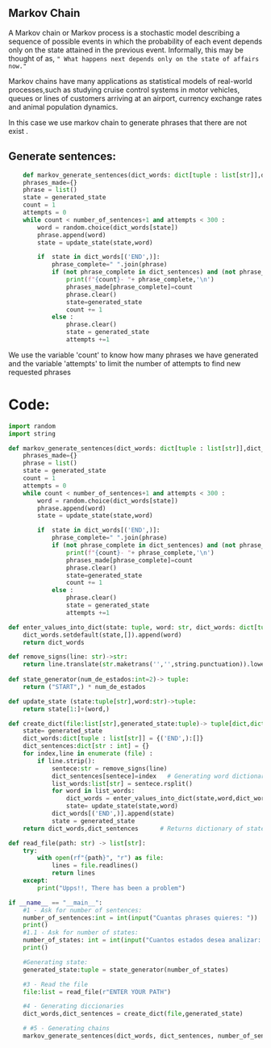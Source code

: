 ## Markov Chain
A Markov chain or Markov process is a stochastic model describing a sequence of possible events in which the probability of each event depends only on the state attained in the previous event.
Informally, this may be thought of as, ```" What happens next depends only on the state of affairs now."```

Markov chains have many applications as statistical models of real-world processes,such as studying cruise control systems in motor vehicles, queues or lines of customers arriving at an airport, currency exchange rates and animal population dynamics.

In this case we use markov chain to generate phrases that there are not exist .

## Generate sentences:
```Python
    def markov_generate_sentences(dict_words: dict[tuple : list[str]],dict_sentences: dict[str: int] ,number_of_sentences: int,generated_state:tuple)->None:
    phrases_made={}
    phrase = list()
    state = generated_state
    count = 1
    attempts = 0
    while count < number_of_sentences+1 and attempts < 300 :
        word = random.choice(dict_words[state])
        phrase.append(word)
        state = update_state(state,word)

        if  state in dict_words[('END',)]:
            phrase_complete=" ".join(phrase)
            if (not phrase_complete in dict_sentences) and (not phrase_complete in phrases_made):
                print(f"{count}- "+ phrase_complete,'\n')
                phrases_made[phrase_complete]=count
                phrase.clear()
                state=generated_state
                count += 1
            else : 
                phrase.clear()
                state = generated_state
                attempts +=1
```
We use the variable 'count' to know how many phrases we have generated and the variable 'attempts' to limit the number of attempts to find new requested phrases

# Code:
```python
import random
import string

def markov_generate_sentences(dict_words: dict[tuple : list[str]],dict_sentences: dict[str: int] ,number_of_sentences: int,generated_state:tuple)->None:
    phrases_made={}
    phrase = list()
    state = generated_state
    count = 1
    attempts = 0
    while count < number_of_sentences+1 and attempts < 300 :
        word = random.choice(dict_words[state])
        phrase.append(word)
        state = update_state(state,word)

        if  state in dict_words[('END',)]:
            phrase_complete=" ".join(phrase)
            if (not phrase_complete in dict_sentences) and (not phrase_complete in phrases_made):
                print(f"{count}- "+ phrase_complete,'\n')
                phrases_made[phrase_complete]=count
                phrase.clear()
                state=generated_state
                count += 1
            else : 
                phrase.clear()
                state = generated_state
                attempts +=1

def enter_values_into_dict(state: tuple, word: str, dict_words: dict[tuple : list[str]]) -> dict[tuple: list[str]]:
    dict_words.setdefault(state,[]).append(word)
    return dict_words

def remove_signs(line: str)->str:
    return line.translate(str.maketrans('','',string.punctuation)).lower().strip()
   
def state_generator(num_de_estados:int=2)-> tuple: 
    return ("START",) * num_de_estados

def update_state (state:tuple[str],word:str)->tuple:
    return state[1:]+(word,)

def create_dict(file:list[str],generated_state:tuple)-> tuple[dict,dict]:
    state= generated_state
    dict_words:dict[tuple : list[str]] = {('END',):[]}
    dict_sentences:dict[str : int] = {}
    for index,line in enumerate (file) :
        if line.strip():
            sentece:str = remove_signs(line)
            dict_sentences[sentece]=index   # Generating word dictionary
            list_words:list[str] = sentece.rsplit()
            for word in list_words:
                dict_words = enter_values_into_dict(state,word,dict_words) 
                state= update_state(state,word)
            dict_words[('END',)].append(state)
            state = generated_state
    return dict_words,dict_sentences      # Returns dictionary of states and dictionary of phrases as tuple

def read_file(path: str) -> list[str]:
    try:
        with open(rf"{path}", "r") as file:
            lines = file.readlines()
            return lines
    except:
        print("Upps!!, There has been a problem")

if __name__ == "__main__":
    #1 - Ask for number of sentences:
    number_of_sentences:int = int(input("Cuantas phrases quieres: "))
    print() 
    #1.1 - Ask for number of states:
    number_of_states: int = int(input("Cuantos estados desea analizar: "))
    print()

    #Generating state:
    generated_state:tuple = state_generator(number_of_states)

    #3 - Read the file
    file:list = read_file(r"ENTER YOUR PATH")

    #4 - Generating diccionaries
    dict_words,dict_sentences = create_dict(file,generated_state)

    # #5 - Generating chains
    markov_generate_sentences(dict_words, dict_sentences, number_of_sentences,generated_state)
```
